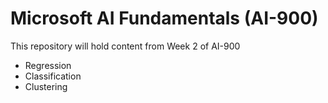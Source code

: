 # Microsoft AI Fundamentals (AI-900)

This repository will hold content from Week 2 of AI-900

- Regression
- Classification
- Clustering